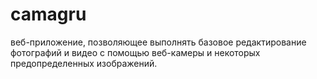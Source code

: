 # camagru
веб-приложение, позволяющее выполнять базовое редактирование фотографий и видео с помощью веб-камеры и некоторых предопределенных изображений.
